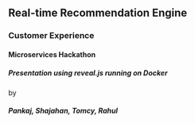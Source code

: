 
## Real-time Recommendation Engine

### Customer Experience

#### Microservices Hackathon

##### Presentation using reveal.js running on Docker

by

##### Pankaj, Shajahan, Tomcy, Rahul